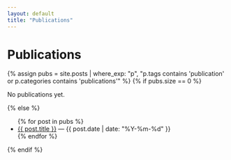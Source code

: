 ```yaml
---
layout: default
title: "Publications"
---
```


# Publications

{% assign pubs = site.posts | where_exp: "p", "p.tags contains 'publication' or p.categories contains 'publications'" %}
{% if pubs.size == 0 %}
<p>No publications yet.</p>
{% else %}
<ul>
  {% for post in pubs %}
    <li><a href="{{ post.url | relative_url }}">{{ post.title }}</a> — {{ post.date | date: "%Y-%m-%d" }}</li>
  {% endfor %}
</ul>
{% endif %}

